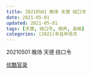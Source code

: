 ```yaml
---
title: 20210501 晚场 天德 绕口令
date: 2021-05-01
updated: 2021-05-01
tags: [天德, 绕口令, 相声, 高峰] 
categories: (2021)辛丑年场次 
---
```

20210501 晚场 天德 绕口令

[优酷官录](https://v.youku.com/v_show/id_XNTE1MTEwODU4MA==.html)

